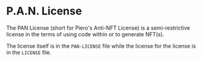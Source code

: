 # P.A.N. License
The PAN License (short for Piero's Anti-NFT License) is a semi-restrictive license in the terms of using code within or to generate NFT(s). 

The license itself is in the `PAN-LICENSE` file while the license for the license is in the `LICENSE` file.